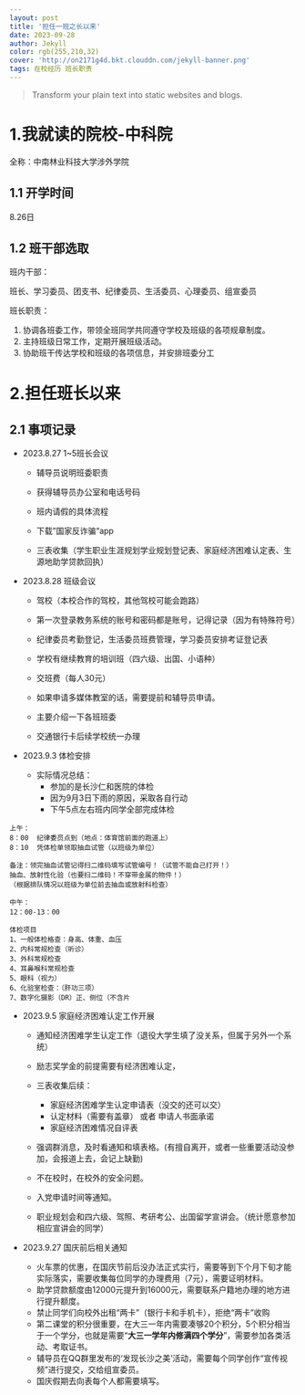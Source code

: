 ```yaml
---
layout: post
title: '担任一班之长以来'
date: 2023-09-28
author: Jekyll
color: rgb(255,210,32)
cover: 'http://on2171g4d.bkt.clouddn.com/jekyll-banner.png'
tags: 在校经历 班长职责
---
```


> Transform your plain text into static websites and blogs.

# 1.我就读的院校-中科院

全称：中南林业科技大学涉外学院



## 1.1 开学时间

8.26日



## 1.2 班干部选取

班内干部：

班长、学习委员、团支书、纪律委员、生活委员、心理委员、组宣委员



班长职责：

1. 协调各班委工作，带领全班同学共同遵守学校及班级的各项规章制度。
2. 主持班级日常工作，定期开展班级活动。
3. 协助班干传达学校和班级的各项信息，并安排班委分工





# 2.担任班长以来

## 2.1 事项记录

- 2023.8.27  1~5班长会议

  - 辅导员说明班委职责
  - 获得辅导员办公室和电话号码

  - 班内请假的具体流程

  - 下载”国家反诈骗“app

  - 三表收集（学生职业生涯规划学业规划登记表、家庭经济困难认定表、生源地助学贷款回执）

- 2023.8.28 班级会议

  - 驾校（本校合作的驾校，其他驾校可能会跑路）

  - 第一次登录教务系统的账号和密码都是账号，记得记录（因为有特殊符号）

  - 纪律委员考勤登记，生活委员班费管理，学习委员安排考证登记表

  - 学校有继续教育的培训班（四六级、出国、小语种）

  - 交班费（每人30元）

  - 如果申请多媒体教室的话，需要提前和辅导员申请。

  - 主要介绍一下各班班委

  - 交通银行卡后续学校统一办理

- 2023.9.3 体检安排
  - 实际情况总结：
    - 参加的是长沙仁和医院的体检
    - 因为9月3日下雨的原因，采取各自行动
    - 下午5点左右班内同学全部完成体检

```
上午：
8：00  纪律委员点到（地点：体育馆前面的跑道上）
8：10  凭体检单领取抽血试管（以班级为单位）

备注：领完抽血试管记得扫二维码填写试管编号！（试管不能自己打开！）
抽血、放射性化验（也要扫二维码！不穿带金属的物件！）
（根据排队情况以班级为单位前去抽血或放射科检查）

中午：
12：00-13：00

体检项目
1、一般体检格查：身高、体重、血压
2、内科常规检查（听诊）
3、外科常规检查
4、耳鼻喉科常规检查
5、眼科（视力）
6、化验室检查：（肝功三项）
7、数字化摄影（DR）正、侧位（不含片
```

- 2023.9.5 家庭经济困难认定工作开展

  - 通知经济困难学生认定工作（退役大学生填了没关系，但属于另外一个系统）

  - 励志奖学金的前提需要有经济困难认定，

  - 三表收集后续：
    - 家庭经济困难学生认定申请表（没交的还可以交）
    - 认定材料（需要有盖章） 或者 申请人书面承诺
    - 家庭经济困难情况自评表
  - 强调群消息，及时看通知和填表格。(有擅自离开，或者一些重要活动没参加，会报道上去，会记上缺勤)

  - 不在校时，在校外的安全问题。

  - 入党申请时间等通知。

  - 职业规划会和四六级、驾照、考研考公、出国留学宣讲会。（统计愿意参加相应宣讲会的同学）

- 2023.9.27 国庆前后相关通知
  - 火车票的优惠，在国庆节前后没办法正式实行，需要等到下个月下旬才能实际落实，需要收集每位同学的办理费用（7元），需要证明材料。
  - 助学贷款额度由12000元提升到16000元，需要联系户籍地办理的地方进行提升额度。
  - 禁止同学们向校外出租“两卡”（银行卡和手机卡），拒绝“两卡”收购
  - 第二课堂的积分很重要，在大三一年内需要凑够20个积分，5个积分相当于一个学分，也就是需要“**大三一学年内修满四个学分**”，需要参加各类活动、考取证书。
  - 辅导员在QQ群里发布的‘发现长沙之美’活动，需要每个同学创作“宣传视频”进行提交，交给组宣委员。
  - 国庆假期去向表每个人都需要填写。
